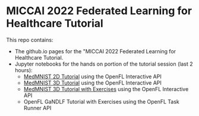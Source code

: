 # MICCAI 2022 Federated Learning for Healthcare Tutorial 
This repo contains:
- The github.io pages for the "MICCAI 2022 Federated Learning for Healthcare Tutorial. 
- Jupyter notebooks for the hands on portion of the tutorial session (last 2 hours):
  - [MedMNIST 2D Tutorial](https://github.com/intel/fl-tutorial/blob/gh-pages/tutorial_notebooks/ColabNotebook_Medmnist_2D.ipynb) using the OpenFL Interactive API
  - [MedMNIST 3D Tutorial](https://github.com/intel/fl-tutorial/blob/gh-pages/tutorial_notebooks/ColabNotebook_Medmnist_3D.ipynb) using the OpenFL Interactive API
  - [MedMNIST 3D Tutorial with Exercises](https://github.com/intel/fl-tutorial/blob/gh-pages/tutorial_notebooks/ColabNotebook_Medmnist_3D_EXERCISES.ipynb) using the OpenFL Interactive API
  - OpenFL GaNDLF Tutorial with Exercises using the OpenFL Task Runner API

